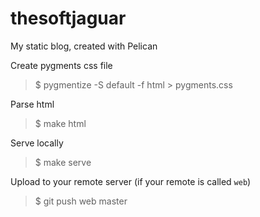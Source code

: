 thesoftjaguar
=============

My static blog, created with Pelican

Create pygments css file
> $ pygmentize -S default -f html > pygments.css

Parse html
> $ make html

Serve locally
> $ make serve

Upload to your remote server (if your remote is called `web`)
> $ git push web master
